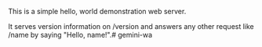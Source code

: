 This is a simple hello, world demonstration web server.

It serves version information on /version and answers any other request like /name by saying "Hello, name!".# gemini-wa
